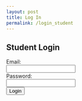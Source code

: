 ```yaml
---
layout: post
title: Log In
permalink: /login_student
---
```


<html lang="en">
<head>
    <meta charset="UTF-8">
    <meta name="viewport" content="width=device-width, initial-scale=1.0">
    <title>Student Login</title>
</head>
<body>
    <h2>Student Login</h2>
    <form id="studentLoginForm">
        <label for="email">Email:</label><br>
        <input type="email" id="email" name="email" required><br>
        <label for="password">Password:</label><br>
        <input type="password" id="password" name="password" required><br>
        <button type="submit">Login</button>
    </form>
    <p id="loginMessage"></p>
    <script>
        document.getElementById("studentLoginForm").addEventListener("submit", function(event) {
            event.preventDefault();
            const formData = new FormData(this);
            fetch('https://localhost:8091/api/person/login', {
                method: 'POST',
                body: formData
            })
            .then(response => response.json())
            .then(data => {
                if (data.success) {
                    window.location.href = '/student_dashboard'; // Redirect to student dashboard on successful login
                } else {
                    document.getElementById("loginMessage").innerText = data.message;
                }
            })
            .catch(error => console.error('Error:', error));
        });
    </script>
</body>
</html>
